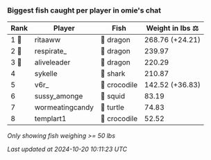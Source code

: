 ### Biggest fish caught per player in omie's chat
| Rank | Player | Fish | Weight in lbs ⚖️ |
|------|--------|-----------|---------|
| 1 🥇  | ritaaww | 🐉 dragon | 268.76 (+24.21) |
| 2 🥈  | respirate_ | 🐉 dragon | 239.97 |
| 3 🥉  | aliveleader | 🐉 dragon | 220.29 |
| 4  | sykelle | 🦈 shark | 210.87 |
| 5  | v6r_ | 🐊 crocodile | 142.52 (+36.83) |
| 6  | sussy_amonge | 🦑 squid | 83.19 |
| 7  | wormeatingcandy | 🐢 turtle | 74.83 |
| 8  | templart1 | 🐊 crocodile | 52.52 |

_Only showing fish weighing >= 50 lbs_

_Last updated at 2024-10-20 10:11:23 UTC_